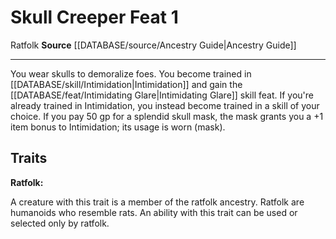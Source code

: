 ﻿---
feat: Skull Creeper
id: '2424'
level: '1'
name: Skull Creeper
rarity: Common
source: '[[DATABASE/source/Ancestry Guide|Ancestry Guide]]'
trait:
- '[[DATABASE/trait/Ratfolk|Ratfolk]]'
type: Feat

---
# Skull Creeper <span class="item-type">Feat 1</span>

<span class="item-trait">Ratfolk</span>
**Source** [[DATABASE/source/Ancestry Guide|Ancestry Guide]]

---
You wear skulls to demoralize foes. You become trained in [[DATABASE/skill/Intimidation|Intimidation]] and gain the [[DATABASE/feat/Intimidating Glare|Intimidating Glare]] skill feat. If you're already trained in Intimidation, you instead become trained in a skill of your choice. If you pay 50 gp for a splendid skull mask, the mask grants you a +1 item bonus to Intimidation; its usage is worn (mask).

## Traits

**Ratfolk:**

A creature with this trait is a member of the ratfolk ancestry. Ratfolk are humanoids who resemble rats. An ability with this trait can be used or selected only by ratfolk.